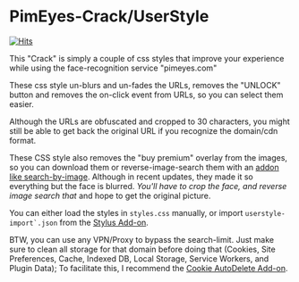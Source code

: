 # PimEyes-Crack/UserStyle                          
[![Hits](https://hits.seeyoufarm.com/api/count/incr/badge.svg?url=https%3A%2F%2Fgithub.com%2FPinkDev1%2FPimEyes-Crack-UserStyle&count_bg=%2379C83D&title_bg=%23555555&icon=&icon_color=%23E7E7E7&title=hits&edge_flat=false)](https://hits.seeyoufarm.com)

This "Crack" is simply a couple of css styles that improve your experience while using the face-recognition service "pimeyes.com"

These css style un-blurs and un-fades the URLs, removes the "UNLOCK" button and removes the on-click event from URLs, so you can select them easier.

Although the URLs are obfuscated and cropped to 30 characters, you might still be able to get back the original URL if you recognize the domain/cdn format.

These CSS style also removes the "buy premium" overlay from the images, so you can download them or reverse-image-search them with an [addon like search-by-image](https://github.com/dessant/search-by-image). Although in recent updates, they made it so everything but the face is blurred. *You'll have to crop the face, and reverse image search _that_* and hope to get the original picture.

You can either load the styles in ``styles.css`` manually, or import ``userstyle-import`.json`` from the [Stylus Add-on](https://addons.mozilla.org/en-US/firefox/addon/styl-us/).

BTW, you can use any VPN/Proxy to bypass the search-limit. Just make sure to clean all storage for that domain before doing that (Cookies, Site Preferences, Cache, Indexed DB, Local Storage, Service Workers, and Plugin Data); To facilitate this, I recommend the [Cookie AutoDelete Add-on](https://addons.mozilla.org/en-US/firefox/addon/cookie-autodelete/).
